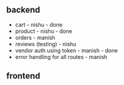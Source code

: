 ## backend

- cart - nishu - done
- product - nishu - done
- orders - manish
- reviews (testing) - nishu
- vendor auth using token - manish - done
- error handling for all routes - manish

## frontend

